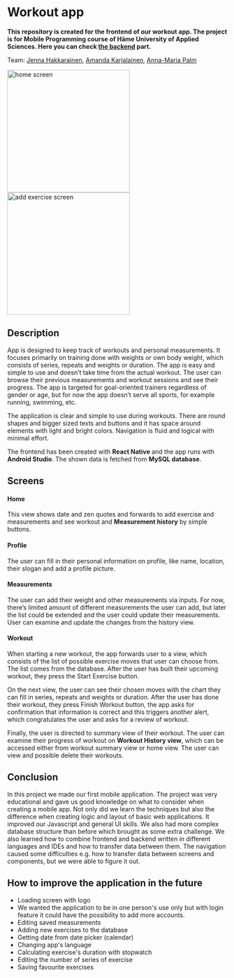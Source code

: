 # Workout app

**This repository is created for the frontend of our workout app. The project is for Mobile Programming course of Häme University of Applied Sciences. Here you can check [the backend](https://github.com/jenhakk/BE_WorkoutApp) part.**

Team: [Jenna Hakkarainen](https://github.com/jenhakk), [Amanda Karjalainen](https://github.com/amakarj), [Anna-Maria Palm](https://github.com/A-d-f) 


<img width="280" alt="home screen" src="https://user-images.githubusercontent.com/75015030/208300717-3047cb44-a8c6-4afa-b753-18b7312ef774.png"> <img width="280" alt="add exercise screen" src="https://user-images.githubusercontent.com/75015030/208300889-3999c3dd-40f0-4772-8c4c-b4315691df2d.png">


## Description

App is designed to keep track of workouts and personal measurements. It focuses primarily on training done with weights or own body weight, which consists of series, repeats and weights or duration. The app is easy and simple to use and doesn’t take time from the actual workout. The user can browse their previous measurements and workout sessions and see their progress. The app is targeted for goal-oriented trainers regardless of gender or age, but for now the app doesn’t serve all sports, for example running, swimming, etc. 

The application is clear and simple to use during workouts. There are round shapes and bigger sized texts and buttons and it has space around elements with light and bright colors. Navigation is fluid and logical with minimal effort.

The frontend has been created with **React Native** and the app runs with **Android Studio**. The shown data is fetched from **MySQL database**. 

## Screens

#### Home
This view shows date and zen quotes and forwards to add exercise and measurements and see workout and **Measurement history** by simple buttons.

#### Profile
The user can fill in their personal information on profile, like name, location, their slogan and add a profile picture. 

#### Measurements 
The user can add their weight and other measurements via inputs. For now, there’s limited amount of different measurements the user can add, but later the list could be extended and the user could update their measurements. User can examine and update the changes from the history view.

#### Workout
When starting a new workout, the app forwards user to a view, which consists of the list of possible exercise moves that user can choose from. The list comes from the database. After the user has built their upcoming workout, they press the Start Exercise button.  

On the next view, the user can see their chosen moves with the chart they can fill in series, repeats and weights or duration. After the user has done their workout, they press Finish Workout button, the app asks for confirmation that information is correct and this triggers another alert, which congratulates the user and asks for a review of workout.  

Finally, the user is directed to summary view of their workout. The user can examine their progress of workout on **Workout History view**, which can be accessed either from workout summary view or home view. The user can view and possible delete their workouts.

## Conclusion

In this project we made our first mobile application. The project was very educational and gave us good knowledge on what to consider when creating a mobile app. Not only did we learn the techniques but also the difference when creating logic and layout of basic web applications. It improved our Javascript and general UI skills. We also had more complex database structure than before which brought as some extra challenge. We also learned how to combine frontend and backend written in different languages and IDEs and how to transfer data between them. The navigation caused some difficulties e.g. how to transfer data between screens and components, but we were able to figure it out.

## How to improve the application in the future

* Loading screen with logo
* We wanted the application to be in one person's use only but with login feature it could have the possibility to add more accounts.
* Editing saved measurements
* Adding new exercises to the database
* Getting date from date picker (calendar)
* Changing app's language
* Calculating exercise's duration with stopwatch
* Editing the number of series of exercise
* Saving favourite exercises

